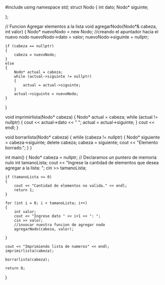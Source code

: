 #include <iostream>
using namespace std;
struct Nodo
{
	int dato;
	Nodo* siguinte;

};

// Funcion Agregar elementos a la lista
void agregarNodo(Nodo*& cabeza, int valor)
{
	Nodo* nuevoNodo = new Nodo; //creando el apuntador hacia el nuevo nodo
	nuevoNodo->dato = valor;
	nuevoNodo->siguinte = nullptr;

	if (cabeza == nullptr)
	{
		cabeza = nuevoNodo;
	}
	else
	{
		Nodo* actual = cabeza;
		while (actual->siguinte != nullptr)
		{
			actual = actual->siguinte;
		}
		actual->siguinte = nuevoNodo;
	}
}

void imprimirlista(Nodo* cabeza)
{
	Nodo* actual = cabeza;
	while (actual != nullptr)
	{
		cout << actual->dato << " ";
		actual = actual->siguinte;
	}
	cout << endl;
}

void borrarlista(Nodo* cabeza)
{
	while (cabeza != nullptr)
	{
		Nodo* siguiente = cabeza->siguinte;
		delete cabeza;
		cabeza = siguiente;
		cout << "Elemento borrado.";
	}
}

int main()
{
	Nodo* cabeza = nullptr; // Declaramos un puntero de memoria nulo
	int tamanoLista;
	cout << "Ingrese la cantidad de elementos que desea agregar a la lista: ";
	cin >> tamanoLista;

	if (tamanoLista <= 0)
	{
		cout << "Cantidad de elementos no valida." << endl;
		return 1;
	}

	for (int i = 0; i < tamanoLista; i++)
	{
		int valor;
		cout << "Ingrese dato " << i+1 << ": ";
		cin >> valor;
		//invocar nuestra funcion de agregar nodo
		agregarNodo(cabeza, valor);

	}

	cout << "Imprimiendo lista de numeros" << endl;
	imprimirlista(cabeza);

	borrarlista(cabeza);

	return 0;
}
